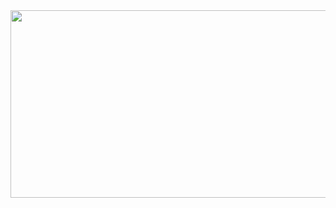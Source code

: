 <a href="https://www.gitanimals.org/en_US?utm_medium=image&utm_source=gahyeonnni&utm_content=farm">
<img
  src="https://render.gitanimals.org/farms/gahyeonnni"
  width="600"
  height="300"
/>
</a>
